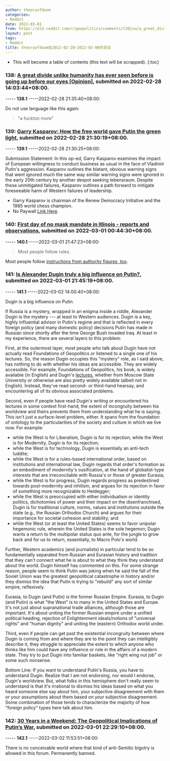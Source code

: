 ```yaml
---
author: theoryofdoom
categories:
- Reddit
date: 2022-03-01
from: https://old.reddit.com/r/geopolitics/comments/t38jvu/a_great_divide_unlike_humanity_has_ever_seen/
layout: post
tags:
- Reddit
title: theoryofdoom在2022-02-28~2022-03-06的言论
---
```


* This will become a table of contents (this text will be scrapped).
{:toc}

### 138: [A great divide unlike humanity has ever seen before is going up before our eyes [Opinion]](https://old.reddit.com/r/geopolitics/comments/t38jvu/a_great_divide_unlike_humanity_has_ever_seen/), submitted on 2022-02-28 14:03:44+08:00.

----- __138.1__ -----2022-02-28 21:35:40+08:00:

Do not use language like this again:

> "a fuckton more"

### 139: [Garry Kasparov: How the free world gave Putin the green light](https://old.reddit.com/r/geopolitics/comments/t3fngo/garry_kasparov_how_the_free_world_gave_putin_the/), submitted on 2022-02-28 21:30:19+08:00.

----- __139.1__ -----2022-02-28 21:30:25+08:00:

Submission Statement: In this op-ed, Garry Kasparov examines the impact of European willingness to conduct business as usual in the face of Vladimir Putin's aggression.  Kasparov outlines the blatant, obvious warning signs that went ignored much the same way similar warning signs were ignored in the early 20th century by another despot seeking lebensraum.  Despite these unmitigated failures, Kasparov outlines a path forward to mitigate foreseeable harm of Western failures of leadership.  

* Garry Kasparov is chairman of the Renew Democracy Initiative and the 1985 world chess champion.
* No Paywall [Link Here](https://archive.fo/brGKx).

### 140: [First day of no mask mandate in Illinois - reports and observations](https://old.reddit.com/r/CoronavirusIllinois/comments/t3ju4x/first_day_of_no_mask_mandate_in_illinois_reports/), submitted on 2022-03-01 00:44:30+08:00.

----- __140.1__ -----2022-03-01 21:47:23+08:00:

> Most people follow rules. 

Most people follow [instructions from authority figures, too](https://en.wikipedia.org/wiki/Milgram_experiment).

### 141: [Is Alexander Dugin truly a big influence on Putin?](https://old.reddit.com/r/geopolitics/comments/t488qo/is_alexander_dugin_truly_a_big_influence_on_putin/), submitted on 2022-03-01 21:45:19+08:00.

----- __141.1__ -----2022-03-02 14:00:40+08:00:

Dugin is a big influence on Putin.  

If Russia is a mystery, wrapped in an enigma inside a riddle, Alexander Dugin is the mystery --- at least to Western audiences.  Dugin is a key, highly influential advisor in Putin's regime and that is reflected in every foreign policy (and many domestic policy) decisions Putin has made in Russian since shortly after the time George Bush invaded Iraq.  At least in my experience, there are several layers to this problem:

First, at the outermost layer, most people who talk about Dugin have not actually read Foundations of Geopolitics or listened to a single one of his lectures.  So, the reason Dugin occupies this "mystery" role, as I said above, has nothing to do with whether his ideas are accessible.  They are widely accessible.  For example, Foundations of Geopolitics, his book, is widely available (in English) and Dugin's [lectures](https://www.youtube.com/watch?v=F02LpsEuAuk), whether from Moscow State University or otherwise are also pretty widely available (albeit not in English).  Instead, they've read second- or third-hand hearsay, and encountering all of its obvious associated problems. 

Second, even if people have read Dugin's writing or encountered his lectures in some context first-hand, the extent of incongruity between his worldview and theirs prevents them from understanding what he is saying.  This isn't just a surface-level problem, either.  It spans from the foundation of ontology to the particularities of the society and culture in which we live now.  For example:

* while the West is for Liberalism, Dugin is for its rejection; while the West is for Modernity, Dugin is for its rejection; 
* while the West is for technology, Dugin is essentially an anti-tech luddite; 
* while the West is for a rules-based international order, based on institutions and international law, Dugin regards that order's formation as an embodiment of modernity's ossification, at the hand of globalist-type interests that are irreconcilable with Russia's or those of greater Eurasia; 
* while the West is for progress, Dugin regards progress as predestined towards post-modernity and nihilism, and argues for its rejection in favor of something more recognizable to Heidegger; 
* while the West is preoccupied with either individualism or identity politics, dichotomies of power and their impact on the disenfranchised, Dugin is for traditional culture, norms, values and institutions outside the state (e.g., the Russian Orthodox Church) and argues for their importance for societal cohesion and stability; and
* while the West (or at least the United States) seems to favor unipolar hegemonic rule, wherein the United States is the sole hegemon; Dugin wants a return to the multipolar status quo ante, for the jungle to grow back and for us to return, essentially, to Macro Polo's world.  

Further, Western academics (and journalists) in particular tend to be so fundamentally separated from Russian and Eurasian history and tradition that they can't connect what he is about to what they think they understand about the world.  Dugin himself has commented on this.  For some strange reason, people seem to think Putin was joking when he said the fall of the Soviet Union was the greatest geopolitical catastrophe in history and/or they dismiss the idea that Putin is trying to "rebuild" any sort of similar empire, reflexively.  

Eurasia, to Dugin (and Putin) is the former Russian Empire.  Eurasia, to Dugin (and Putin) is what "the West" is to many in the United States and Europe.  It's not just about supranational trade alliances, although those are important.  It's about uniting the former Russian empire under a unified political heading, rejection of Enlightenment ideals/notions of "universal rights" and "human dignity" and uniting the (eastern) Orthodox world under.  

Third, even if people can get past the existential incongruity between where Dugin is coming from and where they are to the point they can intelligibly describe it, they struggle to appreciate the extent to which anyone who thinks like him could have any influence or role in the affairs of a modern state.  They try to put Dugin into familiar baskets, like "right wing nut job" or some such nonsense. 

Bottom Line: If you want to understand Putin's Russia, you have to understand Dugin.  Realize that I am not endorsing, nor would I endorse, Dugin's worldview.  But, what folks in this hemisphere don't really seem to understand is that it's irrational to dismiss his ideas based on what you heard someone else say about him, your subjective disagreement with them or your assumptions about them based on your subjective disagreement.  Some combination of those tends to characterize the majority of how "foreign policy" types here talk about him.

### 142: [30 Years in a Weekend: The Geopolitical Implications of Putin’s War](https://old.reddit.com/r/geopolitics/comments/t495kh/30_years_in_a_weekend_the_geopolitical/), submitted on 2022-03-01 22:29:10+08:00.

----- __142.1__ -----2022-03-02 11:53:51+08:00:

There is no conceivable world where that kind of anti-Semitic bigotry is allowed in this forum.  Permanently banned.

